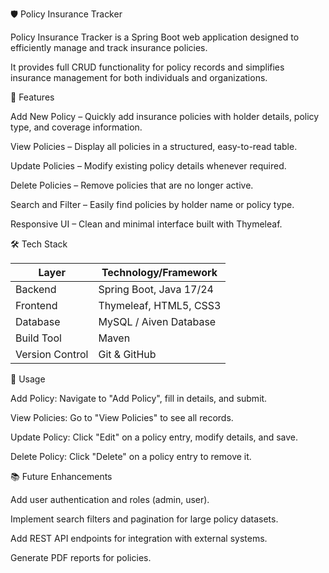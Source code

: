 🛡️ Policy Insurance Tracker

Policy Insurance Tracker is a Spring Boot web application designed to efficiently manage and track insurance policies. 

It provides full CRUD functionality for policy records and simplifies insurance management for both individuals and organizations.



🌟 Features

Add New Policy – Quickly add insurance policies with holder details, policy type, and coverage information.

View Policies – Display all policies in a structured, easy-to-read table.

Update Policies – Modify existing policy details whenever required.

Delete Policies – Remove policies that are no longer active.

Search and Filter – Easily find policies by holder name or policy type.

Responsive UI – Clean and minimal interface built with Thymeleaf.



🛠️ Tech Stack


| Layer           | Technology/Framework         |
| --------------- | -------------------------    |
| Backend         | Spring Boot, Java 17/24      |
| Frontend        | Thymeleaf, HTML5, CSS3       |
| Database        | MySQL / Aiven Database       |
| Build Tool      | Maven                        |
| Version Control | Git & GitHub                 |




📝 Usage


Add Policy: Navigate to "Add Policy", fill in details, and submit.

View Policies: Go to "View Policies" to see all records.

Update Policy: Click "Edit" on a policy entry, modify details, and save.

Delete Policy: Click "Delete" on a policy entry to remove it.




📚 Future Enhancements


Add user authentication and roles (admin, user).

Implement search filters and pagination for large policy datasets.

Add REST API endpoints for integration with external systems.

Generate PDF reports for policies.


